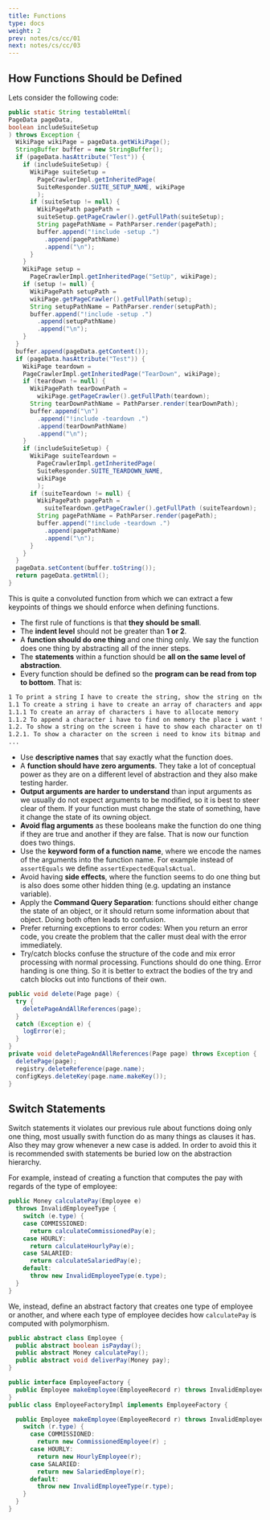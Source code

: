 ```yaml
---
title: Functions
type: docs
weight: 2
prev: notes/cs/cc/01
next: notes/cs/cc/03
---
```


## How Functions Should be Defined

Lets consider the following code:

```java
public static String testableHtml(
PageData pageData,
boolean includeSuiteSetup
) throws Exception {
  WikiPage wikiPage = pageData.getWikiPage();
  StringBuffer buffer = new StringBuffer();
  if (pageData.hasAttribute("Test")) {
    if (includeSuiteSetup) {
      WikiPage suiteSetup =
        PageCrawlerImpl.getInheritedPage(
        SuiteResponder.SUITE_SETUP_NAME, wikiPage
        );
      if (suiteSetup != null) {
        WikiPagePath pagePath =
        suiteSetup.getPageCrawler().getFullPath(suiteSetup);
        String pagePathName = PathParser.render(pagePath);
        buffer.append("!include -setup .")
          .append(pagePathName)
          .append("\n");
      }
    }
    WikiPage setup =
      PageCrawlerImpl.getInheritedPage("SetUp", wikiPage);
    if (setup != null) {
      WikiPagePath setupPath =
      wikiPage.getPageCrawler().getFullPath(setup);
      String setupPathName = PathParser.render(setupPath);
      buffer.append("!include -setup .")
        .append(setupPathName)
        .append("\n");
    }
  }
  buffer.append(pageData.getContent());
  if (pageData.hasAttribute("Test")) {
    WikiPage teardown =
    PageCrawlerImpl.getInheritedPage("TearDown", wikiPage);
    if (teardown != null) {
      WikiPagePath tearDownPath =
        wikiPage.getPageCrawler().getFullPath(teardown);
      String tearDownPathName = PathParser.render(tearDownPath);
      buffer.append("\n")
        .append("!include -teardown .")
        .append(tearDownPathName)
        .append("\n");
    }
    if (includeSuiteSetup) {
      WikiPage suiteTeardown =
        PageCrawlerImpl.getInheritedPage(
        SuiteResponder.SUITE_TEARDOWN_NAME,
        wikiPage
        );
      if (suiteTeardown != null) {
        WikiPagePath pagePath =
          suiteTeardown.getPageCrawler().getFullPath (suiteTeardown);
        String pagePathName = PathParser.render(pagePath);
        buffer.append("!include -teardown .")
          .append(pagePathName)
          .append("\n");
      }
    }
  }
  pageData.setContent(buffer.toString());
  return pageData.getHtml();
}
```

This is quite a convoluted function from which we can extract a few keypoints of things we should enforce when defining functions.

- The first rule of functions is that **they should be small**.
- The **indent level** should not be greater than **1 or 2**.
- A **function should do one thing** and one thing only. We say the function does one thing by abstracting all of the inner steps.
- The **statements** within a function should be **all on the same level of abstraction**.
- Every function should be defined so the **program can be read from top to bottom**. That is:

```markdown
1 To print a string I have to create the string, show the string on the screen.
1.1 To create a string i have to create an array of characters and append each character
1.1.1 To create an array of characters i have to allocate memory
1.1.2 To append a character i have to find on memory the place i want to save it to and save its ascii
1.2. To show a string on the screen i have to show each character on the screen
1.2.1. To show a character on the screen i need to know its bitmap and print it on the screen
...
```

- Use **descriptive names** that say exactly what the function does.
- A **function should have zero arguments**. They take a lot of conceptual power as they are on a different level of abstraction and they also make testing harder.
- **Output arguments are harder to understand** than input arguments as we usually do not expect arguments to be modified, so it is best to steer clear of them. If your function must change the state of something, have it change the state of its owning object.
- **Avoid flag arguments** as these booleans make the function do one thing if they are true and another if they are false. That is now our function does two things.
- Use the **keyword form of a function name**, where we encode the names of the arguments into the function name. For example instead of `assertEquals` we define `assertExpectedEqualsActual`.
- Avoid having **side effects**, where the function seems to do one thing but is also does some other hidden thing (e.g. updating an instance variable).
- Apply the **Command Query Separation**: functions should either change the state of an object, or it should return some information about that object. Doing both often leads to confusion.
- Prefer returning exceptions to error codes: When you return an error code, you create the problem that the caller must deal with the error immediately.
- Try/catch blocks confuse the structure of the code and mix error processing with normal processing. Functions should do one thing. Error handing is one thing. So it is better to extract the bodies of the try and catch blocks out into functions of their own.

```java
public void delete(Page page) {
  try {
    deletePageAndAllReferences(page);
  }
  catch (Exception e) {
    logError(e);
  }
}
private void deletePageAndAllReferences(Page page) throws Exception {
  deletePage(page);
  registry.deleteReference(page.name);
  configKeys.deleteKey(page.name.makeKey());
}
```

## Switch Statements

Switch statements it violates our previous rule about functions doing only one thing, most usually swith function do as many things as clauses it has. Also they may grow whenever a new case is added. In order to avoid this it is recommended swith statements be buried low on the abstraction hierarchy.

For example, instead of creating a function that computes the pay with regards of the type of employee:

```java
public Money calculatePay(Employee e)
  throws InvalidEmployeeType {
    switch (e.type) {
    case COMMISSIONED:
      return calculateCommissionedPay(e);
    case HOURLY:
      return calculateHourlyPay(e);
    case SALARIED:
      return calculateSalariedPay(e);
    default:
      throw new InvalidEmployeeType(e.type);
  }
}
```

We, instead, define an abstract factory that creates one type of employee or another, and where each type of employee decides how `calculatePay` is computed with polymorphism.

```java
public abstract class Employee {
  public abstract boolean isPayday();
  public abstract Money calculatePay();
  public abstract void deliverPay(Money pay);
}

public interface EmployeeFactory {
  public Employee makeEmployee(EmployeeRecord r) throws InvalidEmployeeType;
}
public class EmployeeFactoryImpl implements EmployeeFactory {

  public Employee makeEmployee(EmployeeRecord r) throws InvalidEmployeeType {
    switch (r.type) {
      case COMMISSIONED:
        return new CommissionedEmployee(r) ;
      case HOURLY:
        return new HourlyEmployee(r);
      case SALARIED:
        return new SalariedEmploye(r);
      default:
        throw new InvalidEmployeeType(r.type);
    }
  }
}
```
